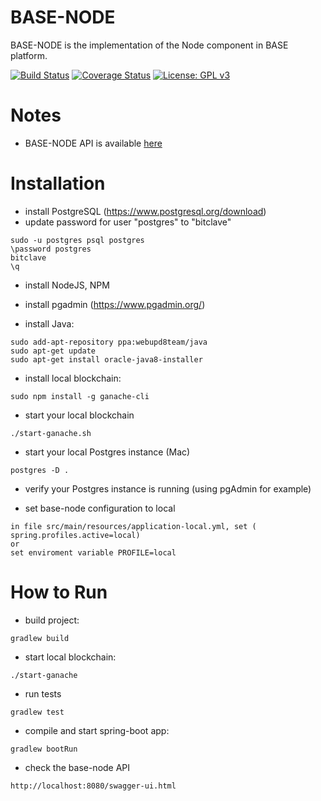 # BASE-NODE
BASE-NODE is the implementation of the Node component in BASE platform. 

[![Build Status](https://travis-ci.org/bitclave/base-node.svg?branch=develop)](https://travis-ci.org/bitclave/base-node)
[![Coverage Status](https://coveralls.io/repos/github/bitclave/base-node/badge.svg?branch=develop)](https://coveralls.io/github/bitclave/base-node?branch=develop)
[![License: GPL v3](https://img.shields.io/badge/License-GPL%20v3-blue.svg)](https://www.gnu.org/licenses/gpl-3.0)

# Notes
- BASE-NODE API is available [here](https://base2-bitclva-com.herokuapp.com/swagger-ui.html#)

# Installation

- install PostgreSQL (https://www.postgresql.org/download)
- update password for user "postgres" to "bitclave"
```
sudo -u postgres psql postgres
\password postgres
bitclave
\q
```
- install NodeJS, NPM
- install pgadmin (https://www.pgadmin.org/)

- install Java:
```
sudo add-apt-repository ppa:webupd8team/java
sudo apt-get update
sudo apt-get install oracle-java8-installer
```

- install local blockchain:
```
sudo npm install -g ganache-cli
```

- start your local blockchain
```
./start-ganache.sh 
```


- start your local Postgres instance (Mac)
```
postgres -D .
```

- verify your Postgres instance is running (using pgAdmin for example)

- set base-node configuration to local
```
in file src/main/resources/application-local.yml, set ( spring.profiles.active=local)
or
set enviroment variable PROFILE=local
```

# How to Run

- build project:
```
gradlew build
```

- start local blockchain:
```
./start-ganache
```

- run tests
```
gradlew test
```

- compile and start spring-boot app:
```
gradlew bootRun
```

- check the base-node API
```
http://localhost:8080/swagger-ui.html
```
